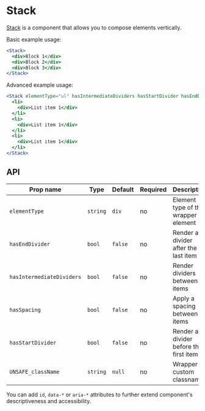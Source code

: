 # Stack

[Stack] is a component that allows you to compose elements vertically.

Basic example usage:

```jsx
<Stack>
  <div>Block 1</div>
  <div>Block 2</div>
  <div>Block 3</div>
</Stack>
```

Advanced example usage:

```jsx
<Stack elementType="ul" hasIntermediateDividers hasStartDivider hasEndDivider>
  <li>
    <div>List item 1</div>
  </li>
  <li>
    <div>List item 1</div>
  </li>
  <li>
    <div>List item 1</div>
  </li>
</Stack>
```

## API

| Prop name                 | Type     | Default | Required | Description                            |
| ------------------------- | -------- | ------- | -------- | -------------------------------------- |
| `elementType`             | `string` | `div`   | no       | Element type of the wrapper element    |
| `hasEndDivider`           | `bool`   | `false` | no       | Render a divider after the last item   |
| `hasIntermediateDividers` | `bool`   | `false` | no       | Render dividers between items          |
| `hasSpacing`              | `bool`   | `false` | no       | Apply a spacing between items          |
| `hasStartDivider`         | `bool`   | `false` | no       | Render a divider before the first item |
| `UNSAFE_className`        | `string` | `null`  | no       | Wrapper custom classname               |

You can add `id`, `data-*` or `aria-*` attributes to further extend component's
descriptiveness and accessibility.

[stack]: https://github.com/lmc-eu/spirit-design-system/tree/main/packages/web/src/scss/components/Stack
